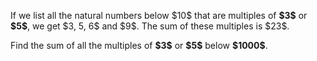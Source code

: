<!DOCTYPE html>
<html>
<head>
  <title>ProjectEuler Problem 1: Multiples of 3 and 5</title>
</head>
<body>
<p>If we list all the natural numbers below $10$ that are multiples of <b>$3$</b> or <b>$5$</b>, we get $3, 5, 6$ and $9$. The sum of these multiples is $23$.</p>
<p>Find the sum of all the multiples of <b>$3$</b> or <b>$5$</b> below <b>$1000$</b>.</p>
</body>
</html>